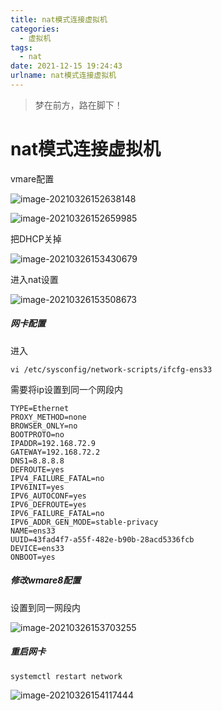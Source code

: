```yaml
---
title: nat模式连接虚拟机
categories:
  - 虚拟机
tags:
  - nat
date: 2021-12-15 19:24:43
urlname: nat模式连接虚拟机
---
```


> 梦在前方，路在脚下！

# nat模式连接虚拟机

vmare配置

![image-20210326152638148](F:/%25E6%2596%2587%25E6%25A1%25A3/typoraImage/image-20210326152638148.png)

![image-20210326152659985](F:\文档\typoraImage\image-20210326152659985.png)

把DHCP关掉

![image-20210326153430679](F:\文档\typoraImage\image-20210326153430679.png)

进入nat设置

![image-20210326153508673](F:\文档\typoraImage\image-20210326153508673.png)

##### 网卡配置

进入

```shell
vi /etc/sysconfig/network-scripts/ifcfg-ens33
```

需要将ip设置到同一个网段内

```shell
TYPE=Ethernet
PROXY_METHOD=none
BROWSER_ONLY=no
BOOTPROTO=no
IPADDR=192.168.72.9
GATEWAY=192.168.72.2
DNS1=8.8.8.8
DEFROUTE=yes
IPV4_FAILURE_FATAL=no
IPV6INIT=yes
IPV6_AUTOCONF=yes
IPV6_DEFROUTE=yes
IPV6_FAILURE_FATAL=no
IPV6_ADDR_GEN_MODE=stable-privacy
NAME=ens33
UUID=43fad4f7-a55f-482e-b90b-28acd5336fcb
DEVICE=ens33
ONBOOT=yes

```

##### 修改wmare8配置

设置到同一网段内

![image-20210326153703255](https://boot-generate.oss-cn-chengdu.aliyuncs.com/img/image-20210326153703255.png)

##### 重启网卡

```shell
systemctl restart network
```

![image-20210326154117444](https://boot-generate.oss-cn-chengdu.aliyuncs.com/img/image-20210326154117444.png)